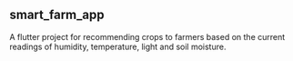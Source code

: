## smart_farm_app

A flutter project for recommending crops to farmers based on the current readings of humidity, temperature, light and soil moisture.



